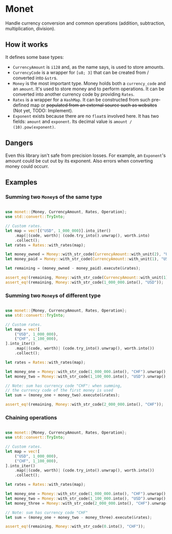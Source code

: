 # Monet

Handle currency conversion and common operations (addition, subtraction, multiplication, division).

## How it works

It defines some base types:

* `CurrencyAmount` is `i128` and, as the name says, is used to store amounts.
* `CurrencyCode` is a wrapper for `[u8; 3]` that can be created from / converted into `&str`s.
* `Money` is the most important type. Money holds both a `currency_code` and an `amount`. It's used
  to store money and to perform operations. It can be converted into another currency code by providing
  `Rates`.
* `Rates` is a wrapper for a `HashMap`. It can be constructed from such pre-defined map or ~~populated from
  an external source such as websites~~ (Not yet, TODO: Implement).
* `Exponent` exists because there are no `float`s involved here. It has two fields: `amount` and `exponent`. Its decimal value is `amount / (10).pow(exponent)`.

## Dangers

Even this library isn't safe from precision losses. For example, an `Exponent`'s amount could be cut out by its exponent. Also errors when converting money could occurr.

## Examples

### Summing two `Money`s of the same type

```rust

use monet::{Money, CurrencyAmount, Rates, Operation};
use std::convert::TryInto;

// Custom rates.
let map = vec![("USD", 1_000_000)].into_iter()
    .map(|(code, worth)| (code.try_into().unwrap(), worth.into)
    .collect();
let rates = Rates::with_rates(map);

let money_owned = Money::with_str_code(CurrencyAmount::with_unit(2), "USD").unwrap();
let money_paid = Money::with_str_code(CurrencyAmount::with_unit(1), "USD").unwrap();

let remaining = (money_owned - money_paid).execute(&rates);

assert_eq!(remaining, Money::with_str_code(CurrencyAmount::with_unit(1), "USD"));
assert_eq!(remaining, Money::with_str_code(1_000_000.into(), "USD"));


```

### Summing two `Money`s of different type

```rust

use monet::{Money, CurrencyAmount, Rates, Operation};
use std::convert::TryInto;

// Custom rates.
let map = vec![
    ("USD", 1_000_000),
    ("CHF", 1_100_000),
].into_iter()
    .map(|(code, worth)| (code.try_into().unwrap(), worth.into())
    .collect();

let rates = Rates::with_rates(map);

let money_one = Money::with_str_code(1_000_000.into(), "CHF").unwrap();
let money_two = Money::with_str_code(1_100_000.into(), "USD").unwrap();

// Note: sum has currency code "CHF": when summing,
// the currency code of the first money is used
let sum = (money_one + money_two).execute(&rates);

assert_eq!(remaining, Money::with_str_code(2_000_000.into(), "CHF"));

```

### Chaining operations

```rust

use monet::{Money, CurrencyAmount, Rates, Operation};
use std::convert::TryInto;

// Custom rates.
let map = vec![
    ("USD", 1_000_000),
    ("CHF", 1_100_000),
].into_iter()
    .map(|(code, worth)| (code.try_into().unwrap(), worth.into())
    .collect();

let rates = Rates::with_rates(map);

let money_one = Money::with_str_code(1_000_000.into(), "CHF").unwrap();
let money_two = Money::with_str_code(1_100_000.into(), "USD").unwrap();
let money_three = Money::with_str_code(2_000_000.into(), "CHF").unwrap();

// Note: sum has currency code "CHF"
let sum = (money_one + money_two - money_three).execute(&rates);

assert_eq!(remaining, Money::with_str_code(0.into(), "CHF"));

```
